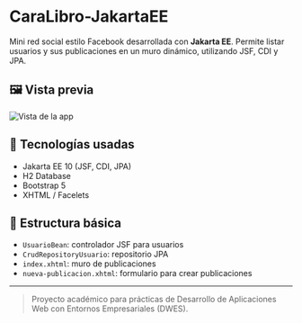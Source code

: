 # CaraLibro-JakartaEE

Mini red social estilo Facebook desarrollada con **Jakarta EE**. Permite listar usuarios y sus publicaciones en un muro dinámico, utilizando JSF, CDI y JPA.

## 🖼️ Vista previa

![Vista de la app](images/muro-preview.png)

## 🚀 Tecnologías usadas

- Jakarta EE 10 (JSF, CDI, JPA)
- H2 Database
- Bootstrap 5
- XHTML / Facelets

## 📂 Estructura básica

- `UsuarioBean`: controlador JSF para usuarios
- `CrudRepositoryUsuario`: repositorio JPA
- `index.xhtml`: muro de publicaciones
- `nueva-publicacion.xhtml`: formulario para crear publicaciones

---

> Proyecto académico para prácticas de Desarrollo de Aplicaciones Web con Entornos Empresariales (DWES).
